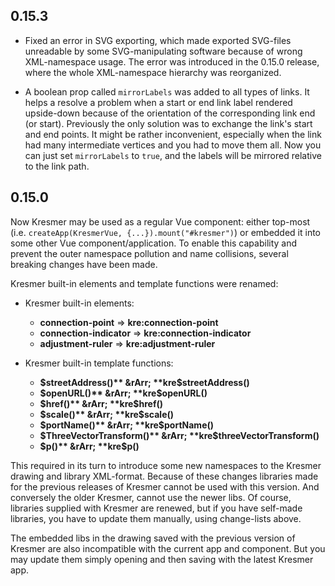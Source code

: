 ## 0.15.3

- Fixed an error in SVG exporting, which made exported SVG-files unreadable by some SVG-manipulating software because of wrong XML-namespace usage. The error was introduced in the 0.15.0 release, where the whole XML-namespace hierarchy was reorganized.

- A boolean prop called ```mirrorLabels``` was added to all types of links. It helps a resolve a problem when a start or end link label rendered upside-down because of the orientation of the corresponding link end (or start). Previously the only solution was to 
exchange the link's start and end points. It might be rather inconvenient, especially when the link had many intermediate vertices and you had to move them all. Now you can just set ```mirrorLabels``` to ```true```, and the labels will be mirrored relative to the link path.

## 0.15.0

Now Kresmer may be used as a regular Vue component: either top-most (i.e. ```createApp(KresmerVue, {...}).mount("#kresmer")```) 
or embedded it into some other Vue component/application. 
To enable this capability and prevent the outer namespace pollution and name collisions, several breaking changes have been made. 

Kresmer built-in elements and template functions were renamed:

- Kresmer built-in elements:
    - **connection-point** &rArr; **kre:connection-point**
    - **connection-indicator** &rArr; **kre:connection-indicator**
    - **adjustment-ruler** &rArr; **kre:adjustment-ruler**

- Kresmer built-in template functions:
    - **$streetAddress()** &rArr; **kre$streetAddress()**
    - **$openURL()** &rArr; **kre$openURL()**
    - **$href()** &rArr; **kre$href()**
    - **$scale()** &rArr; **kre$scale()**
    - **$portName()** &rArr; **kre$portName()**
    - **$ThreeVectorTransform()** &rArr; **kre$threeVectorTransform()**
    - **$p()** &rArr; **kre$p()**

This required in its turn to introduce some new namespaces to the Kresmer drawing and library XML-format.
Because of these changes libraries made for the previous releases of Kresmer cannot be used with this version.
And conversely the older Kresmer, cannot use the newer libs. Of course, libraries supplied with Kresmer are
renewed, but if you have self-made libraries, you have to update them manually, using change-lists above.

The embedded libs in the drawing saved with the previous version of Kresmer are also incompatible with the
current app and component. But you may update them simply opening and then saving with the latest Kresmer app.
